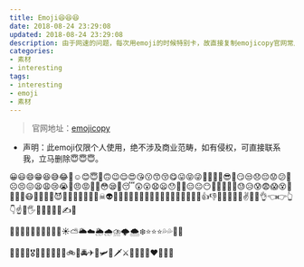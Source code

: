 ```yaml
---
title: Emoji😆😆😆
date: 2018-08-24 23:29:08
updated: 2018-08-24 23:29:08
description: 由于网速的问题，每次用emoji的时候特别卡，故直接复制emojicopy官网常用的emoji，便于日后直接使用。
categories:
- 素材
- interesting
tags:
- interesting
- emoji
- 素材
---
```


> 官网地址：[emojicopy](https://www.emojicopy.com/)

* 声明：此emoji仅限个人使用，绝不涉及商业范畴，如有侵权，可直接联系我，立马删除😇😇😇。

😀😃😄😁😆😅😂🤣☺😊😇🙂🙃😉😌😍😘😗😙😚😋😛😝😜🤪🤨🧐🤓😎🤩😏😒😞😔😟😕🙁☹😣😖😫😩😢😭😤😠😡🤬🤯😳😪🤤😴😲😮😧😦😯🙄😬😑😐😶🤥🤫🤭🤔🤗😓😥😰😨😱😵🤐🤢🤮🤧😷🤒🤕🤑🤠😈👿👹👺🤡💩👻💀☠👽👾🤖🎃😺😸😹😻😼😽🙀😿😾🤲👐🙌👏🤝👍👎👊✊🤛🤜🤞✌🤟🤘👌👈👉👆👇☝🤚🖐🖖👋🤙💪🖕✍🙏

🐤🐣🐥🌞🐒🙊🐶🙉🙈🐵☀⛅🌥☁🌦🌧⛈🌩🌨❄⭐⭐⭐💦💦🦉🦉

🍉🍑🍌🎻🎖🏅🥉🎸🎺🎷🥁🚲🚗🚔✈🛫🛩🔪🗡⚔🚬💊🔨🎎❤💛🧡💔